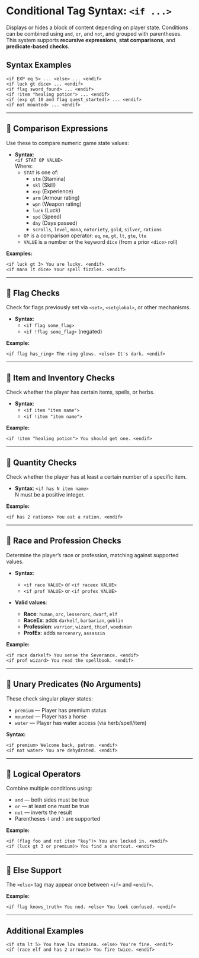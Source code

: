# Conditional Tag Syntax: `<if ...>`

Displays or hides a block of content depending on player state. Conditions can be combined using `and`, `or`, and `not`, and grouped with parentheses. This system supports **recursive expressions**, **stat comparisons**, and **predicate-based checks**.  

## Syntax Examples

```
<if EXP eq 5> ... <else> ... <endif>
<if luck gt dice> ... <endif>
<if flag sword_found> ... <endif>
<if !item "healing potion"> ... <endif>
<if (exp gt 10 and flag quest_started)> ... <endif>
<if not mounted> ... <endif>
```

---

## 🔹 Comparison Expressions

Use these to compare numeric game state values:

- **Syntax**:  
  `<if STAT OP VALUE>`  
  Where:
  - `STAT` is one of:
    - `stm` (Stamina)
    - `skl` (Skill)
    - `exp` (Experience)
    - `arm` (Armour rating)
    - `wpn` (Weapon rating)
    - `luck` (Luck)
    - `spd` (Speed)
    - `day` (Days passed)
    - `scrolls`, `level`, `mana`, `notoriety`, `gold`, `silver`, `rations`
  - `OP` is a comparison operator: `eq`, `ne`, `gt`, `lt`, `gte`, `lte`
  - `VALUE` is a number or the keyword `dice` (from a prior `<dice>` roll)

**Examples:**
```
<if luck gt 3> You are lucky. <endif>
<if mana lt dice> Your spell fizzles. <endif>
```

---

## 🔹 Flag Checks

Check for flags previously set via `<set>`, `<setglobal>`, or other mechanisms.

- **Syntax**:
  - `<if flag some_flag>`
  - `<if !flag some_flag>` (negated)

**Example:**
```
<if flag has_ring> The ring glows. <else> It's dark. <endif>
```

---

## 🔹 Item and Inventory Checks

Check whether the player has certain items, spells, or herbs.

- **Syntax**:
  - `<if item "item name">`
  - `<if !item "item name">`

**Example:**
```
<if !item "healing potion"> You should get one. <endif>
```

---

## 🔹 Quantity Checks

Check whether the player has at least a certain number of a specific item.

- **Syntax**:
  `<if has N item name>`  
  N must be a positive integer.

**Example:**
```
<if has 2 rations> You eat a ration. <endif>
```

---

## 🔹 Race and Profession Checks

Determine the player’s race or profession, matching against supported values.

- **Syntax**:
  - `<if race VALUE>` or `<if raceex VALUE>`
  - `<if prof VALUE>` or `<if profex VALUE>`

- **Valid values**:
  - **Race**: `human`, `orc`, `lesserorc`, `dwarf`, `elf`
  - **RaceEx**: adds `darkelf`, `barbarian`, `goblin`
  - **Profession**: `warrior`, `wizard`, `thief`, `woodsman`
  - **ProfEx**: adds `mercenary`, `assassin`

**Example:**
```
<if race darkelf> You sense the Severance. <endif>
<if prof wizard> You read the spellbook. <endif>
```

---

## 🔹 Unary Predicates (No Arguments)

These check singular player states:

- `premium` — Player has premium status
- `mounted` — Player has a horse
- `water` — Player has water access (via herb/spell/item)

**Syntax:**
```
<if premium> Welcome back, patron. <endif>
<if not water> You are dehydrated. <endif>
```

---

## 🔹 Logical Operators

Combine multiple conditions using:

- `and` — both sides must be true
- `or` — at least one must be true
- `not` — inverts the result
- Parentheses `(` and `)` are supported

**Example:**
```
<if (flag foo and not item "key")> You are locked in. <endif>
<if (luck gt 3 or premium)> You find a shortcut. <endif>
```

---

## 🔹 Else Support

The `<else>` tag may appear once between `<if>` and `<endif>`.

**Example:**
```
<if flag knows_truth> You nod. <else> You look confused. <endif>
```

---

## Additional Examples

```
<if stm lt 5> You have low stamina. <else> You're fine. <endif>
<if (race elf and has 2 arrows)> You fire twice. <endif>
```
